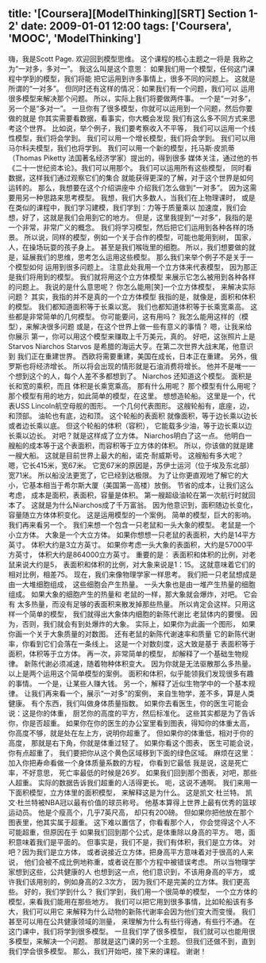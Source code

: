 title: '[Coursera][ModelThinking][SRT] Section 1-2'
date: 2009-01-01 12:00
tags: ['Coursera', 'MOOC', 'ModelThinking']
---

﻿嗨，我是Scott Page.
欢迎回到模型思维。
这个课程的核心主题之一将是
我称之为“一对多，多对一”。
我这么叫是这个意思：
如果我们用一个模型，任何这门课程中学到的模型，我们将能
把它运用到许多事情上，很多不同的问题上。
这就是所谓的“一对多”。
但同时还有这样的情况：如果我们有一个问题，我们可以
运用很多模型来解决那个问题。
所以，实际上我们将要做两件事。
一个是“一对多”，另一个是“多对一”。
一旦你有了很多模型，你就可以运用到一个问题，然后你要做的就是
你其实需要看数据，看事实，你大概会发现
我们有这么多不同方式来思考这个世界。
比如说，举个例子，我们要考察收入不平等，
我们可以运用一个线性模型，我们将会学到。
我们可以用一个增长模型，我们将会学到。
我们可以用马尔科夫模型，我们也将学到。
我们可以用一个新的模型，托马斯·皮凯蒂（Thomas Piketty 法国著名经济学家）提出的，得到很多
媒体关注，通过他的书《二十一世纪资本论》。我们可以用那个。
我们可以运用所有这些模型，
同时看数据，这样我们通过观察它们的集合
就能获得更深的了解，对于这个世界是如何运转的。
那么，我想要在这个介绍讲座中
介绍我们怎么做到“一对多”。
因为这需要用另一种思路来思考模型。
我想，我们大多数人，当我们在上物理课时，
或是在类似的课程中，我们学习建模，我们学到：力等于质量乘以
加速度，我们会想，好了，这就是我们会用到它的地方。
但是，这里我提到“一对多”，我指的是一个非常，非常广义的概念。
我们将学习模型，然后把它们运用到各种各样的场景。
所以说，同样的模型，例如一个关于合作的模型，可能也能用到树，
国家，人，在操场玩耍的孩子身上。
甚至是我们喉咙里的细胞。
所以，我们想要做的就是，延展我们的思维，思考怎么运用这些模型。
那么我们来举个例子不是关于一个模型如何
运用到很多问题上。
注意此处我用一个立方体来代表模型，
因为那正是我们将用到的模型。
我们就将用这个立方体模型
来展示它怎么被用到各种各样的问题上。
我说的是什么意思呢？
你怎么能用[笑]一个立方体模型，
来解决实际问题？
其实，我指的并不是真的一个立方体模型
我指的是，就像是，面积和体积的模型。
我们都知道面积等于长乘以宽。
我们也都知道体积等于长乘宽乘高。
这些都是非常简单的几何模型。
你可能要问，这有用吗？
我怎么能用这样的（模型），来解决很多问题
或是，在这个世界上做一些有意义的事情？
嗯，让我来给你展示
第一，你可以用这个模型来赚取上千万美元，真的。
好吧，这张照片上是Starvos Niarchos
Starvos 是希腊的海运大亨。在第二次世界大战末尾，他意识到
我们正在重建世界。
西欧将需要重建，美国在成长，日本正在重建。
另外，俄罗斯也将经济增长。
所以将会出现的情形就是石油消费将增长。
他并不是唯一一个想到这个的人，每个人差不多都想到了。
Niarchos 还知道这个模型。
面积是长和宽的乘积，而且
体积是长乘宽乘高。
那有什么用呢？
那个模型有什么用呢？
那个模型有用的地方，如此简单的模型，在这里。
想想造轮船。
这里是一个，代表USS Lincoln航空母舰的图形。
一个几何代表图形。
这艘轮船有，底座，边，和顶部。
油轮也有底，边和顶。
这个轮船的表面积
就像面积，等于边长乘以边长或者边长乘以底。
但这个轮船的体积（容积），
它能载多少油，等于边长乘以边长乘以边长。
对吧？就是这样成了立方体。
Niarchos明白了这一点。
他明白一艘船的成本等于这个表面积，而容积等于立方体的体积。
所以，你该做的就是建一艘大船。
这就是目前世界上最大的船，诺克·耐威斯号。
这艘船有多大呢？
嗯，它长415米，宽67米。
它宽67米的原因是，苏伊士运河（位于埃及东北部）宽71米。
所以船没法更宽了，它已经到达极限。
为了让你更直观地了解它的大小，它基本相当于希尔斯大厦（美国第一高楼）放倒。
节省的成本，让我们这么考虑，
成本是面积，表面积，容量是体积。
第一艘超级油轮在第一次航行时就回本了。
这就是为什么Niarchos成了千万富翁。
因为他意识到，面积随边长变化，容量随立方体体积变化。
这是运用模型的一个案例。
简单的模型，巨大的影响。
我们再来看另一个。
我们来想一个包含一只老鼠和一头大象的模型。
老鼠是一个小立方体。
大象是一个大立方体。
如果你想想一只老鼠的表面积，大约是14平方英寸。
体积大约是3立方英寸。
如果你考虑一头大象的表面积，大约是57000平方英寸，
体积大约是864000立方英寸。
重要的是：
表面积和体积的比例，对老鼠来说大约是5，
表面积和体积的比例，对大象来说是1：15。
这就意味着它们的相对比例，相差75。
现在，我们来像物理学家一样思考。
我们把一只老鼠想成是由一大堆细胞组成，
这些细胞会产生热量。
一头大象也是由一堆产生热量的细胞组成。
如果大象的细胞产生的热量和
老鼠的一样，那大象就会爆炸，对吧。
它会有
太多热量，而没有足够的表面积来散发掉那些热量。
所以肯定会这样。只用这样一个简单的模型，
我们就得出大象体内细胞的新陈代谢比
老鼠体内的要慢。
因为，否则，我们就会有到处爆炸的大象。
实际上，如果你为此画一个图形，
如果你画一个关于大象质量的对数图。
还有老鼠的新陈代谢速率和质量
它的新陈代谢率，你看到它们会落在一条线上。
这是一个对数刻度，这大致是基于
表面积等于面积，体积等于立方体。
再一次，非常简单的模型，
却解释了一个基础生物规律。
新陈代谢必须减速，随着物种体积变大。
因为你就是无法驱散那么多热量。
以上是两个运用这个简单模型的案例。
面积和体积，似乎能领我们发现很多有趣的事情。
一个是，让某些人赚大钱。
另一个，解释了近似生物学中的一个基本规律。
让我们再来看一个，展示“一对多”的案例，
来自生物学，差不多，算是人类健康。
有个东西，我们叫做身体质量指数。
如果你去看医生，你的医生可能会说：这是你的体重，
厨艺你的高度的平方，然后标准化。
这些其实都是为了告诉你，你是否超重。
如果你在你的医生的办公室里看到图表，得知你的体重太高，
你高度不够，就是处在左上方，说明你超重了。
但如果你的体重低，相对于你的高度，
那就是右下角，你就是体重过轻了。
如果你看这个图表，
医生可能会说，你有点超重了，
我们要把你从这个黄色区域移到下面的绿色区域。
麻烦在这里：
加入你把寿命看做一个身体质量系数的方程，
你看到它最低
我是说，这是死亡率，不好意思，
死亡率最低的时候是26岁。
如果我们回到那个图表，对吧，那些人超重。
实际的数据告诉我们超重的人活得更长。
呃，这说不通啊。
我们来用一下面积模型，立方体里的面积模型，
来解释这是为什么。
这是凯文·杜兰特。
凯文·杜兰特被NBA冠以最有价值的球员称号。
他基本算得上世界上最有优秀的篮球运动员。
他是个瘦高个，几乎7英尺高，
却只有200磅。
但如果你把他放在那个图表里，他其实属于超重。
这下难以置信了，你看看那个人，
你会觉得这个人不可能超重，但原因在于
如果我们回到那个公式，是体重除以身高的平方。
嗯，面积意味着我们是平面的。
但事实是，我们不是，我们有体积，我们是立方体。
对吧？因为我们是立方体，
或者说接近立方体，把身高平方意味着对于很高的人来说，
他们会被不成比例地称重，或者说在那个方程中被错误考虑。
所以当物理学家想到这些，公共健康的人
也想到这一点，他们意识到，不该用身高的平方，
或许我们该用别的，例如身高的2.3次方，
因为我们不是完美的立方体。我们更高些。
好的，我们学到什么？
我们学到，我们用一个很简单的模型，
一个立方体的模型，来看我们能用在那些地方。
我们可以把它用到很多事情，比如轮船该有多大，我们可以用它
来解释为什么动物的新陈代谢率会因为他们变大而变慢。
我们甚至可以用在公共健康领域的测量，
来理解为什么有些行得通，有些行不通。
在这门课中，我们将学到很多模型。
一旦我们学了很多模型，
我们就可以也能用很多模型，来解决一个问题。
那就是这门课的另一个主题。
但我们还做不到，直到我们学会很多模型。
那么，我们开始吧，接下来的课程。
谢谢！
